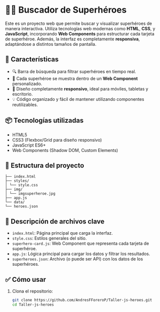 # 🦸‍♂️ Buscador de Superhéroes

Este es un proyecto web que permite buscar y visualizar superhéroes de manera interactiva. Utiliza tecnologías web modernas como **HTML**, **CSS**, y **JavaScript**, incorporando **Web Components** para estructurar cada tarjeta de superhéroe. Además, la interfaz es completamente **responsiva**, adaptándose a distintos tamaños de pantalla.

## 🚀 Características

- 🔍 Barra de búsqueda para filtrar superhéroes en tiempo real.
- 🧩 Cada superhéroe se muestra dentro de un **Web Component** personalizado.
- 📱 Diseño completamente **responsivo**, ideal para móviles, tabletas y escritorio.
- 💡 Código organizado y fácil de mantener utilizando componentes reutilizables.

## 📦 Tecnologías utilizadas

- HTML5
- CSS3 (Flexbox/Grid para diseño responsivo)
- JavaScript ES6+
- Web Components (Shadow DOM, Custom Elements)

## 📁 Estructura del proyecto
```/Taller-JS-HEROES/
├── index.html
├── styles/
│ └── style.css
├── img/
│ └── imgsuperheroe.jpg
├── app.js
└── data/
└── heroes.json
```

## 📄 Descripción de archivos clave

- `index.html`: Página principal que carga la interfaz.
- `style.css`: Estilos generales del sitio.
- `superhero-card.js`: Web Component que representa cada tarjeta de superhéroe.
- `app.js`: Lógica principal para cargar los datos y filtrar los resultados.
- `superheroes.json`: Archivo (o puede ser API) con los datos de los superhéroes.

## ✅ Cómo usar

1. Clona el repositorio:
   ```bash
   git clone https://github.com/AndresFForeroP/Taller-js-heroes.git
   cd Taller-js-heroes